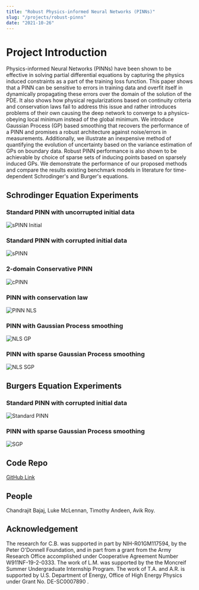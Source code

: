 ```yaml
---
title: "Robust Physics-informed Neural Networks (PINNs)"
slug: "/projects/robust-pinns"
date: "2021-10-26"
---
```


# Project Introduction

Physics-informed Neural Networks (PINNs) have been shown to be effective in solving partial differential equations by capturing the physics induced constraints as a part of the training loss function. This paper shows that a PINN can be sensitive to errors in training data and overfit itself in dynamically propagating these errors over the domain of the solution of the PDE. It also shows how physical regularizations based on continuity criteria and conservation laws fail to address this issue and rather introduces problems of their own causing the deep network to converge to a physics-obeying local minimum instead of the global minimum. We introduce Gaussian Process (GP) based smoothing that recovers the performance of a PINN and promises a robust architecture against noise/errors in measurements. Additionally, we illustrate an inexpensive method of quantifying the evolution of uncertainty based on the variance estimation of GPs on boundary data. Robust PINN performance is also shown to be achievable by choice of sparse sets of inducing points based on sparsely induced GPs. We demonstrate the performance of our proposed methods and compare the results existing benchmark models in literature for time-dependent Schrodinger's and Burger's equations.

## Schrodinger Equation Experiments

### Standard PINN with uncorrupted initial data
![sPINN Initial](../../../images/projects/robust_pinns/NLS_h_no_error.png)
### Standard PINN with corrupted initial data
![sPINN](../../../images/projects/robust_pinns/NLS_h_no_smoothing.png)
### 2-domain Conservative PINN
![cPINN](../../../images/projects/robust_pinns/cPINN_NLS_h.png)
### PINN with conservation law
![PINN NLS](../../../images/projects/robust_pinns/PINN_with_Conservation_NLS_h.png)
### PINN with Gaussian Process smoothing
![NLS GP](../../../images/projects/robust_pinns/NLS_h_GP_with_bounds.png)
### PINN with sparse Gaussian Process smoothing
![NLS SGP](../../../images/projects/robust_pinns/NLS_h_SGP30_with_bounds.png)


## Burgers Equation Experiments

### Standard PINN with corrupted initial data
![Standard PINN](../../../images/projects/robust_pinns/Standard_PINN_Burgers.png)
### PINN with sparse Gaussian Process smoothing
![SGP](../../../images/projects/robust_pinns/SGP_PINN_Burgers.png)

## Code Repo
[GitHub Link](https://github.com/CVC-Lab/RobustPINNs)

## People
Chandrajit Bajaj, Luke McLennan, Timothy Andeen, Avik Roy.

## Acknowledgement
The research for C.B. was supported in part by NIH-R01GM117594, by the Peter O'Donnell Foundation, and in part from a grant from the Army Research Office accomplished under Cooperative Agreement Number W911NF-19-2-0333. The work of L.M. was supported by the the Moncreif Summer Undergraduate Internship Program. The work of T.A. and A.R. is supported by U.S. Department of Energy, Office of High Energy Physics under Grant No. DE-SC0007890 .
